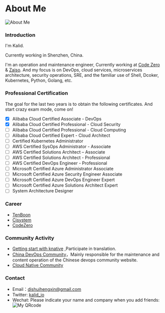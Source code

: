 # About Me


![](https://res.cloudinary.com/kalid/image/upload/blog/img/about.png "About Me")

### Introduction

I'm Kalid.

Currently working in Shenzhen, China. 

I'm an operation and maintenance engineer, Currently working at [Code Zero](http://www.code-zero.net "Code Zero Limited") & [Zaiso](http://www.zaiso.net). And my focus is on DevOps, cloud services, microservices architecture, security operations, SRE, and the familiar use of Shell, Dcoker, Kubernetes, Python, Golang, etc. 

### Professional Certification

The goal for the last two years is to obtain the following certificates. And start crazy exam mode, come on!

- [x] Alibaba Cloud Certified Associate - DevOps
- [x] Alibaba Cloud Certified Professional - Cloud Security
- [ ] Alibaba Cloud Certified Professional - Cloud Computing
- [ ] Alibaba Cloud Certified Expert - Cloud Architect
- [ ] Certified Kubernetes Administrator
- [ ] AWS Certified SysOps Administrator - Associate
- [ ] AWS Certified Solutions Architect – Associate
- [ ] AWS Certified Solutions Architect - Professional
- [ ] AWS Certified DevOps Engineer - Professional
- [ ] Microsoft Certified Azure Administrator Associate
- [ ] Microsoft Certified Azure Security Engineer Associate
- [ ] Microsoft Certified Azure DevOps Engineer Expert
- [ ] Microsoft Certified Azure Solutions Architect Expert
- [ ] System Architecture Designer

### Career

  - [TenBoon](http://www.tenboon.com/?utm_source=kalid.io)
  - [Cisystem](https://www.cisystemsolutions.com/?utm_source=kalid.io)
  - [CodeZero](https://www.code-zero.net/?utm_source=kalid.io) 

### Community Activity

- [Getting start with knative](https://github.com/servicemesher/getting-started-with-knative) ,Participate in translation.
- [China DevOps Community](https://devopschina.org/?utm_source=kalid.io)，Mainly responsible for the maintenance and content operation of the Chinese devops community website.
- [Cloud Native Community](https://cloudnative.to//?utm_source=kalid.io)


### Contact

- Email：[dishuihengxin@gmail.com](mailto:dishuihengxin@gmail.com)
- Twitter: [kalid_io](https://twitter.com/kalid_io)
- Wechat: Please indicate your name and company when you add friends:
![My QRcode](https://res.cloudinary.com/kalid/image/upload/c_scale,w_200/v1542471475/blog/img/weixin.jpg "Scan To Add Friends")
